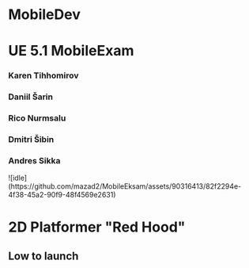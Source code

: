 # MobileDev
<h1>UE 5.1 MobileExam</h1>
<h3>Karen Tihhomirov</h3>
<h3>Daniil Šarin</h3>
<h3>Rico Nurmsalu</h3>
<h3>Dmitri Šibin</h3>
<h3>Andres Sikka</h3>
<p>
 ![idle](https://github.com/mazad2/MobileEksam/assets/90316413/82f2294e-4f38-45a2-90f9-48f4569e2631)
<h1>2D Platformer "Red Hood"</h1>
<h2>Low to launch</h2>
